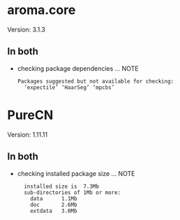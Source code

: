 # aroma.core

Version: 3.1.3

## In both

*   checking package dependencies ... NOTE
    ```
    Packages suggested but not available for checking:
      ‘expectile’ ‘HaarSeg’ ‘mpcbs’
    ```

# PureCN

Version: 1.11.11

## In both

*   checking installed package size ... NOTE
    ```
      installed size is  7.3Mb
      sub-directories of 1Mb or more:
        data      1.1Mb
        doc       2.6Mb
        extdata   3.0Mb
    ```

